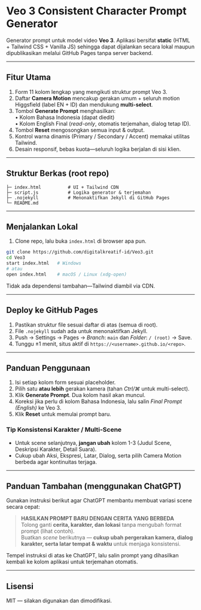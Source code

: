 # Veo 3 Consistent Character Prompt Generator

Generator prompt untuk model video **Veo 3**. Aplikasi bersifat **static** (HTML + Tailwind CSS + Vanilla JS) sehingga dapat dijalankan secara lokal maupun dipublikasikan melalui GitHub Pages tanpa server backend.

---

## Fitur Utama

1. Form 11 kolom lengkap yang mengikuti struktur prompt Veo 3.  
2. Daftar **Camera Motion** mencakup gerakan umum + seluruh motion Higgsfield (label EN + ID) dan mendukung **multi-select**.  
3. Tombol **Generate Prompt** menghasilkan:  
   • Kolom Bahasa Indonesia (dapat diedit)  
   • Kolom English Final (*read-only*, otomatis terjemahan, dialog tetap ID).  
4. Tombol **Reset** mengosongkan semua input & output.  
5. Kontrol warna dinamis (Primary / Secondary / Accent) memakai utilitas Tailwind.  
6. Desain responsif, bebas kuota—seluruh logika berjalan di sisi klien.

---

## Struktur Berkas (root repo)
```
├─ index.html          # UI + Tailwind CDN
├─ script.js           # Logika generator & terjemahan
├─ .nojekyll           # Menonaktifkan Jekyll di GitHub Pages
└─ README.md
```

---

## Menjalankan Lokal
1. Clone repo, lalu buka `index.html` di browser apa pun.

```bash
git clone https://github.com/digitalkreatif-id/Veo3.git
cd Veo3
start index.html   # Windows
# atau
open index.html    # macOS / Linux (xdg-open)
```

Tidak ada dependensi tambahan—Tailwind diambil via CDN.

---

## Deploy ke GitHub Pages
1. Pastikan struktur file sesuai daftar di atas (semua di root).  
2. File `.nojekyll` sudah ada untuk menonaktifkan Jekyll.  
3. Push → Settings → Pages → *Branch*: `main` dan *Folder*: `/ (root)` → Save.  
4. Tunggu ±1 menit, situs aktif di `https://<username>.github.io/<repo>`.

---

## Panduan Penggunaan

1. Isi setiap kolom form sesuai placeholder.  
2. Pilih satu **atau lebih** gerakan kamera (tahan *Ctrl/⌘* untuk multi-select).  
3. Klik **Generate Prompt**. Dua kolom hasil akan muncul.  
4. Koreksi jika perlu di kolom Bahasa Indonesia, lalu salin *Final Prompt (English)* ke Veo 3.  
5. Klik **Reset** untuk memulai prompt baru.

### Tip Konsistensi Karakter / Multi-Scene
* Untuk scene selanjutnya, **jangan ubah** kolom 1-3 (Judul Scene, Deskripsi Karakter, Detail Suara).  
* Cukup ubah Aksi, Ekspresi, Latar, Dialog, serta pilih Camera Motion berbeda agar kontinuitas terjaga.

---

## Panduan Tambahan (menggunakan ChatGPT)

Gunakan instruksi berikut agar ChatGPT membantu membuat variasi scene secara cepat:

> **HASILKAN PROMPT BARU DENGAN CERITA YANG BERBEDA**  
> Tolong ganti **cerita, karakter, dan lokasi** tanpa mengubah format prompt (lihat contoh).  
> Buatkan *scene* berikutnya — **cukup ubah pergerakan kamera, dialog karakter, serta latar tempat & waktu** untuk menjaga konsistensi.

Tempel instruksi di atas ke ChatGPT, lalu salin prompt yang dihasilkan kembali ke kolom aplikasi untuk terjemahan otomatis.

---

## Lisensi

MIT — silakan digunakan dan dimodifikasi. 
